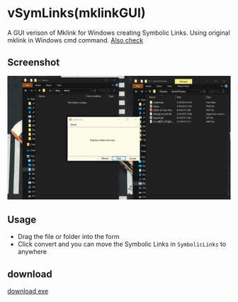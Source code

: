 # vSymLinks(mklinkGUI)

A GUI verison of Mklink for Windows creating Symbolic Links. Using original mklink in Windows cmd command. [Also check](https://vcec.gitlab.io/blog/2018/06/28/symbolic-link/)

## Screenshot
![](./screenshots/demo.gif)

## Usage
- Drag the file or folder into the form
- Click convert and you can move the Symbolic Links in `SymbolicLinks` to anywhere

## download
[download exe](./mklinkGUI/bin/Debug/mklinkGUI.exe)
